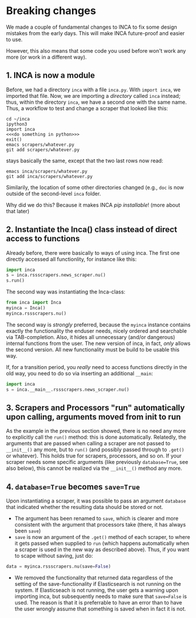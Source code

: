 # Breaking changes

We made a couple of fundamental changes to INCA to fix some design mistakes from the early days. This will make INCA future-proof and easier to use.

However, this also means that some code you used before won't work any more (or work in a different way).


## 1. INCA is now a module
Before, we had a directory `inca` with a file `inca.py`. With `import inca`, we imported that file. Now, we are importing a *directory* called `inca` instead; thus, within the directory `inca`, we have a second one with the same name. Thus, a workflow to test and change a scraper that looked like this:

```
cd ~/inca
ipython3
import inca
<<<do something in python>>>
exit()
emacs scrapers/whatever.py
git add scrapers/whatever.py
```
stays basically the same, except that the two last rows now read:
```
emacs inca/scrapers/whatever.py
git add inca/scrapers/whatever.py
```
Similarily, the location of some other directories changed (e.g., `doc` is now outside of the second-level `inca` folder.

Why did we do this? Because it makes INCA *pip installable*! (more about that later)


## 2. Instantiate the Inca() class instead of direct access to functions

Already before, there were basically to ways of using inca. The first one directly accessed all functionlity, for instance like this:
```python
import inca
s = inca.rssscrapers.news_scraper.nu()
s.run()
```
The second way was instantiating the Inca-class:
```python
from inca import Inca
myinca = Inca()
myinca.rssscrapers.nu()
```

The second way is *strongly* preferred, because the `myinca` instance contains exactly the functionality the enduser needs, nicely ordered and searchable via TAB-completion. Also, it hides all unnecessary (and/or dangerous) internal functions from the user. The new version of inca, in fact, *only* allows the second version. All new functionality must be build to be usable this way.

If, for a transition period, you *really* need to access functions directly in the old way, you need to do so via inserting an additional `__main`:
```python
import inca
s = inca.__main__.rssscrapers.news_scraper.nu()
```



## 3. Scrapers and Processors "run" automatically upon calling, arguments moved from __init__ to run

As the example in the previous section showed, there is no need any more to explicitly call the `run()` method: this is done automatically. Relatedly, the arguments that are passed when calling a scraper are not passed to `__init__()` any more, but to `run()` (and possibly passed through to `.get()` or whatever). This holds true for scrapers, processors, and so on. If your scraper needs some specific arguments (like previously `database=True`, see also below), this cannot be realized via the `__init__()` method any more.




## 4. `database=True` becomes `save=True`

Upon instantiating a scraper, it was possible to pass an argument `database` that indicated whether the resulting data should be stored or not. 

- The argument has been renamed to `save`, which is clearer and more consistent with the argument that processors take (there, it has always been `save`)
- `save` is now an argument of the `.get()` method of each scraper, to where it gets passed when supplied to `run` (which happens automatically when a scraper is used in the new way as described above).
Thus, if you want to scape without saving, just do:
```python
data = myinca.rssscrapers.nu(save=False)
```
- We removed the functionality that returned data regardless of the setting of the save-functionality if Elasticsearch is not running on the system. If Elasticseach is not running, the user gets a warning upon importing inca, but subsequently needs to make sure that `save=False` is used. The reason is that it is preferrable to have an error than to have the user wrongly assume that something is saved when in fact it is not.


